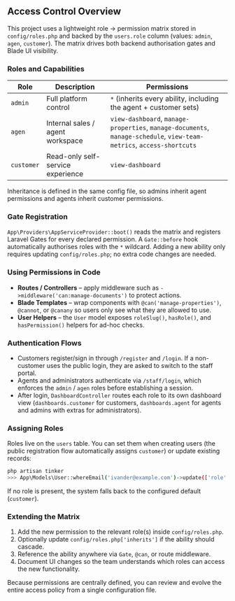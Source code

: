 ## Access Control Overview

This project uses a lightweight role → permission matrix stored in `config/roles.php` and backed by the `users.role` column (values: `admin`, `agen`, `customer`). The matrix drives both backend authorisation gates and Blade UI visibility.

### Roles and Capabilities

| Role       | Description                       | Permissions                                                                 |
| ---------- | --------------------------------- | --------------------------------------------------------------------------- |
| `admin`    | Full platform control             | `*` (inherits every ability, including the agent + customer sets)           |
| `agen`     | Internal sales / agent workspace  | `view-dashboard`, `manage-properties`, `manage-documents`, `manage-schedule`, `view-team-metrics`, `access-shortcuts` |
| `customer` | Read-only self-service experience | `view-dashboard`                                                            |

Inheritance is defined in the same config file, so admins inherit agent permissions and agents inherit customer permissions.

### Gate Registration

`App\Providers\AppServiceProvider::boot()` reads the matrix and registers Laravel Gates for every declared permission. A `Gate::before` hook automatically authorises roles with the `*` wildcard. Adding a new ability only requires updating `config/roles.php`; no extra code changes are needed.

### Using Permissions in Code

- **Routes / Controllers** – apply middleware such as `->middleware('can:manage-documents')` to protect actions.
- **Blade Templates** – wrap components with `@can('manage-properties')`, `@cannot`, or `@canany` so users only see what they are allowed to use.
- **User Helpers** – the `User` model exposes `roleSlug()`, `hasRole()`, and `hasPermission()` helpers for ad-hoc checks.

### Authentication Flows

- Customers register/sign in through `/register` and `/login`. If a non-customer uses the public login, they are asked to switch to the staff portal.
- Agents and administrators authenticate via `/staff/login`, which enforces the `admin` / `agen` roles before establishing a session.
- After login, `DashboardController` routes each role to its own dashboard view (`dashboards.customer` for customers, `dashboards.agent` for agents and admins with extras for administrators).

### Assigning Roles

Roles live on the `users` table. You can set them when creating users (the public registration flow automatically assigns `customer`) or update existing records:

```bash
php artisan tinker
>>> App\Models\User::whereEmail('ivander@example.com')->update(['role' => 'agen']);
```

If no role is present, the system falls back to the configured default (`customer`).

### Extending the Matrix

1. Add the new permission to the relevant role(s) inside `config/roles.php`.
2. Optionally update `config/roles.php['inherits']` if the ability should cascade.
3. Reference the ability anywhere via `Gate`, `@can`, or route middleware.
4. Document UI changes so the team understands which roles can access the new functionality.

Because permissions are centrally defined, you can review and evolve the entire access policy from a single configuration file.


